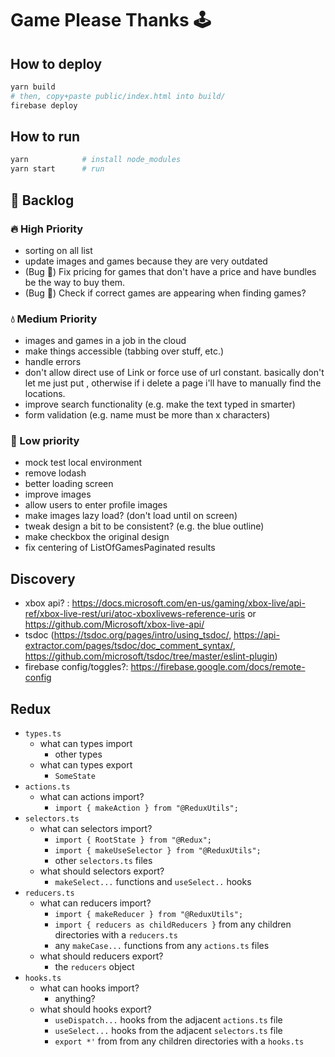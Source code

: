 # Game Please Thanks 🕹

## How to deploy

```sh
yarn build
# then, copy+paste public/index.html into build/
firebase deploy
```
## How to run

```sh
yarn            # install node_modules
yarn start      # run
```

## 📝 Backlog

### 🔥 High Priority

- sorting on all list
- update images and games because they are very outdated
- (Bug 🐞) Fix pricing for games that don't have a price and have bundles be the way to buy them.
- (Bug 🐞) Check if correct games are appearing when finding games?

### 💧 Medium Priority

- images and games in a job in the cloud
- make things accessible (tabbing over stuff, etc.)
- handle errors
- don't allow direct use of Link or force use of url constant. basically don't let me just put <Link to="/somewhere">, otherwise if i delete a page i'll have to manually find the locations.
- improve search functionality (e.g. make the text typed in smarter)
- form validation (e.g. name must be more than x characters)

### 🧊 Low priority

- mock test local environment
- remove lodash
- better loading screen
- improve images
- allow users to enter profile images
- make images lazy load? (don't load until on screen)
- tweak design a bit to be consistent? (e.g. the blue outline)
- make checkbox the original design
- fix centering of ListOfGamesPaginated results

## Discovery
- xbox api? : https://docs.microsoft.com/en-us/gaming/xbox-live/api-ref/xbox-live-rest/uri/atoc-xboxlivews-reference-uris or https://github.com/Microsoft/xbox-live-api/
- tsdoc (https://tsdoc.org/pages/intro/using_tsdoc/, https://api-extractor.com/pages/tsdoc/doc_comment_syntax/, https://github.com/microsoft/tsdoc/tree/master/eslint-plugin)
- firebase config/toggles?: https://firebase.google.com/docs/remote-config

## Redux

- `types.ts`
  - what can types import
    - other types
  - what can types export
    - `SomeState`
- `actions.ts`
  - what can actions import?
    - `import { makeAction } from "@ReduxUtils";`
- `selectors.ts`
  - what can selectors import?
    - `import { RootState } from "@Redux";`
    - `import { makeUseSelector } from "@ReduxUtils";`
    - other `selectors.ts` files
  - what should selectors export?
    - `makeSelect...` functions and `useSelect..` hooks
- `reducers.ts`
  - what can reducers import?
    - `import { makeReducer } from "@ReduxUtils";`
    - `import { reducers as childReducers }` from any children directories with a `reducers.ts`
    - any `makeCase...` functions from any `actions.ts` files
  - what should reducers export?
    -  the `reducers` object
- `hooks.ts`
  - what can hooks import?
    - anything?
  - what should hooks export?
    - `useDispatch...` hooks from the adjacent `actions.ts` file
    - `useSelect...` hooks from the adjacent `selectors.ts` file
    - `export *'` from from any children directories with a `hooks.ts`
